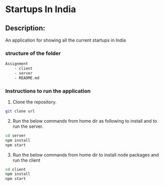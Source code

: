 # Startups In India

## Description:
An application for showing all the current startups in India

### structure of the folder

```bash
Assignment
    - client
    - server
    - README.md
```

### Instructions to run the application
1. Clone the repository.
```bash
git clone url
```
2. Run the below commands from home dir as following to install and to run the server.
```bash
cd server
npm install
npm start
```
3. Run the below commands from home dir to install node packages and run the client
```bash
cd client
npm install
npm start
```


    
    
